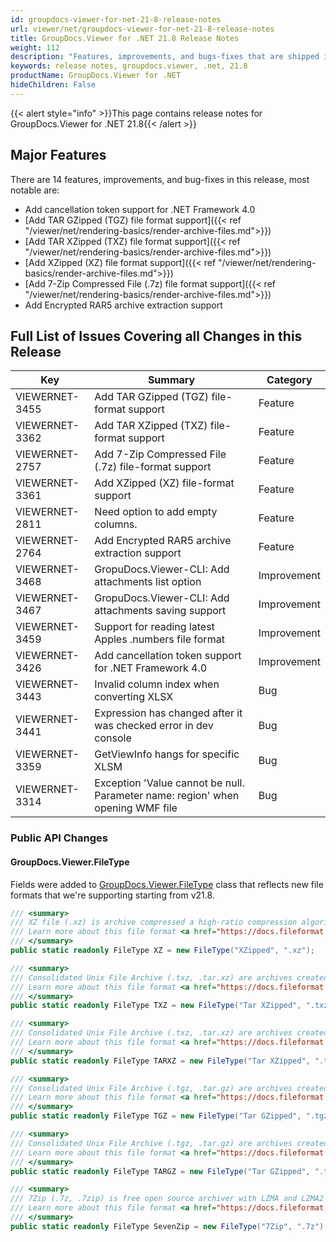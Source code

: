 ```yaml
---
id: groupdocs-viewer-for-net-21-8-release-notes
url: viewer/net/groupdocs-viewer-for-net-21-8-release-notes
title: GroupDocs.Viewer for .NET 21.8 Release Notes
weight: 112
description: "Features, improvements, and bugs-fixes that are shipped in GroupDocs.Viewer for .NET 21.8"
keywords: release notes, groupdocs.viewer, .net, 21.8
productName: GroupDocs.Viewer for .NET
hideChildren: False
---
```

{{< alert style="info" >}}This page contains release notes for GroupDocs.Viewer for .NET 21.8{{< /alert >}}

## Major Features

There are 14 features, improvements, and bug-fixes in this release, most notable are:

* Add cancellation token support for .NET Framework 4.0
* [Add TAR GZipped (TGZ) file format support]({{< ref "/viewer/net/rendering-basics/render-archive-files.md">}})
* [Add TAR XZipped (TXZ) file format support]({{< ref "/viewer/net/rendering-basics/render-archive-files.md">}})
* [Add XZipped (XZ) file format support]({{< ref "/viewer/net/rendering-basics/render-archive-files.md">}})
* [Add 7-Zip Compressed File (.7z) file format support]({{< ref "/viewer/net/rendering-basics/render-archive-files.md">}})
* Add Encrypted RAR5 archive extraction support

## Full List of Issues Covering all Changes in this Release

| Key|Summary| Category |
| --- | --- | --- |
|VIEWERNET-3455|Add TAR GZipped (TGZ) file-format support|Feature|
|VIEWERNET-3362|Add TAR XZipped (TXZ) file-format support|Feature|
|VIEWERNET-2757|Add 7-Zip Compressed File (.7z) file-format support|Feature|
|VIEWERNET-3361|Add XZipped (XZ) file-format support|Feature|
|VIEWERNET-2811|Need option to add empty columns.|Feature|
|VIEWERNET-2764|Add Encrypted RAR5 archive extraction support|Feature|
|VIEWERNET-3468|GropuDocs.Viewer-CLI: Add attachments list option|Improvement|
|VIEWERNET-3467|GropuDocs.Viewer-CLI: Add attachments saving support|Improvement|
|VIEWERNET-3459|Support for reading latest Apples .numbers file format|Improvement|
|VIEWERNET-3426|Add cancellation token support for .NET Framework 4.0|Improvement|
|VIEWERNET-3443|Invalid column index when converting XLSX|Bug|
|VIEWERNET-3441|Expression has changed after it was checked error in dev console|Bug|
|VIEWERNET-3359|GetViewInfo hangs for specific XLSM|Bug|
|VIEWERNET-3314|Exception 'Value cannot be null. Parameter name: region' when opening WMF file|Bug|

### Public API Changes

#### GroupDocs.Viewer.FileType

Fields were added to [GroupDocs.Viewer.FileType](<https://reference.groupdocs.com/viewer/net/groupdocs.viewer/filetype>) class that reflects new file formats that we're supporting starting from v21.8.

```csharp
/// <summary>
/// XZ file (.xz) is archive compressed a high-ratio compression algorithm based on the LZMA algorithm. 
/// Learn more about this file format <a href="https://docs.fileformat.com/compression/xz/">here</a>. 
/// </summary>
public static readonly FileType XZ = new FileType("XZipped", ".xz");

/// <summary>
/// Consolidated Unix File Archive (.txz, .tar.xz) are archives created with Unix-based utility for collecting one or more files. 
/// Learn more about this file format <a href="https://docs.fileformat.com/compression/xz/">here</a>. 
/// </summary>
public static readonly FileType TXZ = new FileType("Tar XZipped", ".txz");

/// <summary>
/// Consolidated Unix File Archive (.txz, .tar.xz) are archives created with Unix-based utility for collecting one or more files. 
/// Learn more about this file format <a href="https://docs.fileformat.com/compression/xz/">here</a>. 
/// </summary>
public static readonly FileType TARXZ = new FileType("Tar XZipped", ".tar.xz");

/// <summary>
/// Consolidated Unix File Archive (.tgz, .tar.gz) are archives created with Unix-based utility for collecting one or more files. 
/// Learn more about this file format <a href="https://docs.fileformat.com/compression/tgz/">here</a>. 
/// </summary>
public static readonly FileType TGZ = new FileType("Tar GZipped", ".tgz");

/// <summary>
/// Consolidated Unix File Archive (.tgz, .tar.gz) are archives created with Unix-based utility for collecting one or more files. 
/// Learn more about this file format <a href="https://docs.fileformat.com/compression/tgz/">here</a>. 
/// </summary>
public static readonly FileType TARGZ = new FileType("Tar GZipped", ".tar.gz");

/// <summary>
/// 7Zip (.7z, .7zip) is free open source archiver with LZMA and LZMA2 compression.
/// Learn more about this file format <a href="https://docs.fileformat.com/compression/7z/">here</a>.
/// </summary>
public static readonly FileType SevenZip = new FileType("7Zip", ".7z");
```

